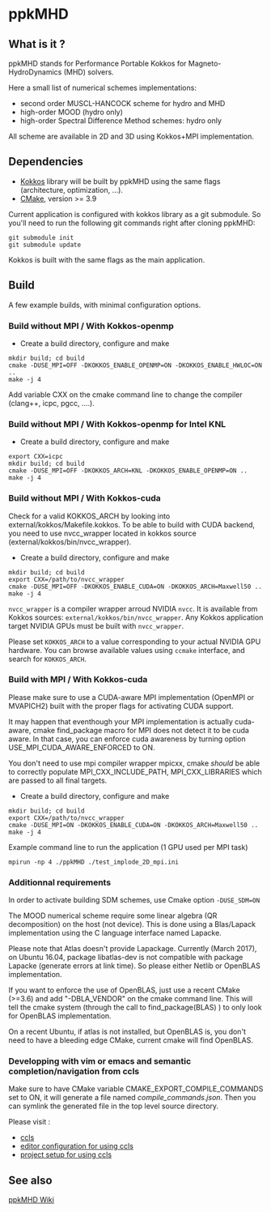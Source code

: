 # ppkMHD

## What is it ?

ppkMHD stands for Performance Portable Kokkos for Magneto-HydroDynamics (MHD) solvers.

Here a small list of numerical schemes implementations:

- second order MUSCL-HANCOCK scheme for hydro and MHD
- high-order MOOD (hydro only)
- high-order Spectral Difference Method schemes: hydro only

All scheme are available in 2D and 3D using Kokkos+MPI implementation.

## Dependencies

* [Kokkos](https://github.com/kokkos/kokkos) library will be built by ppkMHD using the same flags (architecture, optimization, ...).
* [CMake](https://cmake.org/), version >= 3.9

Current application is configured with kokkos library as a git submodule. So you'll need to run the following git commands right after cloning ppkMHD:

```shell
git submodule init
git submodule update
```

Kokkos is built with the same flags as the main application.

## Build

A few example builds, with minimal configuration options.

### Build without MPI / With Kokkos-openmp

* Create a build directory, configure and make

```shell
mkdir build; cd build
cmake -DUSE_MPI=OFF -DKOKKOS_ENABLE_OPENMP=ON -DKOKKOS_ENABLE_HWLOC=ON ..
make -j 4
```

Add variable CXX on the cmake command line to change the compiler (clang++, icpc, pgcc, ....).

### Build without MPI / With Kokkos-openmp for Intel KNL

* Create a build directory, configure and make

```shell
export CXX=icpc
mkdir build; cd build
cmake -DUSE_MPI=OFF -DKOKKOS_ARCH=KNL -DKOKKOS_ENABLE_OPENMP=ON ..
make -j 4
```

### Build without MPI / With Kokkos-cuda

Check for a valid KOKKOS_ARCH by looking into external/kokkos/Makefile.kokkos.
To be able to build with CUDA backend, you need to use nvcc_wrapper located in
kokkos source (external/kokkos/bin/nvcc_wrapper).

* Create a build directory, configure and make

```shell
mkdir build; cd build
export CXX=/path/to/nvcc_wrapper
cmake -DUSE_MPI=OFF -DKOKKOS_ENABLE_CUDA=ON -DKOKKOS_ARCH=Maxwell50 ..
make -j 4
```

`nvcc_wrapper` is a compiler wrapper arroud NVIDIA `nvcc`. It is available from Kokkos sources: `external/kokkos/bin/nvcc_wrapper`. Any Kokkos application target NVIDIA GPUs must be built with `nvcc_wrapper`.

Please set `KOKKOS_ARCH` to a value corresponding to your actual NVIDIA GPU hardware. You can browse available values using `ccmake` interface, and search for `KOKKOS_ARCH`.


### Build with MPI / With Kokkos-cuda


Please make sure to use a CUDA-aware MPI implementation (OpenMPI or MVAPICH2) built with the proper flags for activating CUDA support.

It may happen that eventhough your MPI implementation is actually cuda-aware, cmake find_package macro for MPI does not detect it to be cuda aware. In that case, you can enforce cuda awareness by turning option USE_MPI_CUDA_AWARE_ENFORCED to ON.

You don't need to use mpi compiler wrapper mpicxx, cmake *should* be able to correctly populate MPI_CXX_INCLUDE_PATH, MPI_CXX_LIBRARIES which are passed to all final targets.

* Create a build directory, configure and make

```shell
mkdir build; cd build
export CXX=/path/to/nvcc_wrapper
cmake -DUSE_MPI=ON -DKOKKOS_ENABLE_CUDA=ON -DKOKKOS_ARCH=Maxwell50 ..
make -j 4
```

Example command line to run the application (1 GPU used per MPI task)

```shell
mpirun -np 4 ./ppkMHD ./test_implode_2D_mpi.ini
```

### Additionnal requirements

In order to activate building SDM schemes, use Cmake option `-DUSE_SDM=ON`

The MOOD numerical scheme require some linear algebra (QR decomposition) on the host (not device). This is done using a Blas/Lapack implementation using the C language interface named Lapacke.

Please note that Atlas doesn't provide Lapackage.
Currently (March 2017), on Ubuntu 16.04, package libatlas-dev is not compatible with package Lapacke (generate errors at link time). So please either Netlib or OpenBLAS implementation.

If you want to enforce the use of OpenBLAS, just use a recent CMake (>=3.6) and add "-DBLA_VENDOR" on the cmake command line. This will tell the cmake system (through the call to find_package(BLAS) ) to only look for OpenBLAS implementation.

On a recent Ubuntu, if atlas is not installed, but OpenBLAS is, you don't need to have a bleeding edge CMake, current cmake will find OpenBLAS.

### Developping with vim or emacs and semantic completion/navigation from ccls

Make sure to have CMake variable CMAKE_EXPORT_COMPILE_COMMANDS set to ON, it will generate a file named _compile_commands.json_.
Then you can symlink the generated file in the top level source directory.

Please visit :
* [ccls](https://github.com/MaskRay/ccls)
* [editor configuration for using ccls](https://github.com/MaskRay/ccls/wiki/Editor-Configuration)
* [project setup for using ccls](https://github.com/MaskRay/ccls/wiki/Project-Setup)

## See also

[ppkMHD Wiki](https://github.com/pkestene/ppkMHD/wiki)
